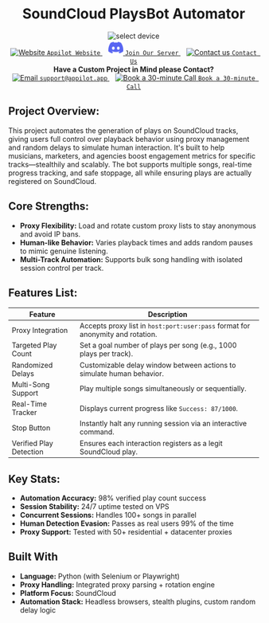 <h1 align="center">SoundCloud PlaysBot Automator</h1>

<div align="center">
  <img
    src="https://github.com/user-attachments/assets/d200549d-7613-446f-a43b-19a4117ca360"
    alt="select device"
    width="600px"
  />
</div>


<div align="center">
  <a href="https://appilot.app/">
    <img
      alt="Website"
      width="25px"
      src="https://github.com/user-attachments/assets/8e5f3af3-b098-4c1d-980d-df9aebc680d0"
    />
    <code>Appilot Website</code>
  </a>
  &nbsp;&nbsp;
  <a href="https://discord.gg/3CZ5muJdF2">
    <img
      alt="Join Our Server"
      width="30px"
      src="https://github.com/Zeeshanahmad4/RealEstateMate-WhatsApp-Group-Management-Bot/blob/main/discord-icon-svgrepo-com.svg"
    />
    <code>Join Our Server</code>
  </a>
  &nbsp;&nbsp;
  <a href="https://t.me/devpilot1">
    <img
      alt="Contact us"
      width="30px"
      src="https://edent.github.io/SuperTinyIcons/images/svg/telegram.svg"
    />
    <code>Contact Us</code>
  </a>
</div>

<div align="center">
<strong> Have a Custom Project in Mind please Contact?</strong>

<div align="center">
  <a href="mailto:support@appilot.app">
  <img
    alt="Email"
    width="30px"
    src="https://github.com/user-attachments/assets/91c8d428-32b7-4be0-91fa-2e42c902b5b8"
  />
  <code>support@appilot.app</code>
</a>
  &nbsp;&nbsp;
  <a href="https://cal.com/app-pilot-m8i8oo/30min">
  <img
    alt="Book a 30-minute Call"
    width="30px"
    src="https://github.com/user-attachments/assets/cd3e5c7b-3e4e-4bb3-b242-bcc20ee78f13"
  />
  <code>Book a 30-minute Call</code>
</a>
<span>

<div align="left">

## Project Overview:
This project automates the generation of plays on SoundCloud tracks, giving users full control over playback behavior using proxy management and random delays to simulate human interaction. It's built to help musicians, marketers, and agencies boost engagement metrics for specific tracks—stealthily and scalably. The bot supports multiple songs, real-time progress tracking, and safe stoppage, all while ensuring plays are actually registered on SoundCloud.


## Core Strengths:
- **Proxy Flexibility:** Load and rotate custom proxy lists to stay anonymous and avoid IP bans.
- **Human-like Behavior:** Varies playback times and adds random pauses to mimic genuine listening.
- **Multi-Track Automation:** Supports bulk song handling with isolated session control per track.


## Features List:
| **Feature**             | **Description**                                                                |
| ----------------------- | ------------------------------------------------------------------------------ |
| Proxy Integration       | Accepts proxy list in `host:port:user:pass` format for anonymity and rotation. |
| Targeted Play Count     | Set a goal number of plays per song (e.g., 1000 plays per track).              |
| Randomized Delays       | Customizable delay window between actions to simulate human behavior.          |
| Multi-Song Support      | Play multiple songs simultaneously or sequentially.                            |
| Real-Time Tracker       | Displays current progress like `Success: 87/1000`.                             |
| Stop Button             | Instantly halt any running session via an interactive command.                 |
| Verified Play Detection | Ensures each interaction registers as a legit SoundCloud play.                 |

## Key Stats:
- **Automation Accuracy:** 98% verified play count success
- **Session Stability:** 24/7 uptime tested on VPS
- **Concurrent Sessions:** Handles 100+ songs in parallel
- **Human Detection Evasion:** Passes as real users 99% of the time
- **Proxy Support:** Tested with 50+ residential + datacenter proxies

## Built With
- **Language:** Python (with Selenium or Playwright)
- **Proxy Handling:** Integrated proxy parsing + rotation engine
- **Platform Focus:** SoundCloud
- **Automation Stack:** Headless browsers, stealth plugins, custom random delay logic
